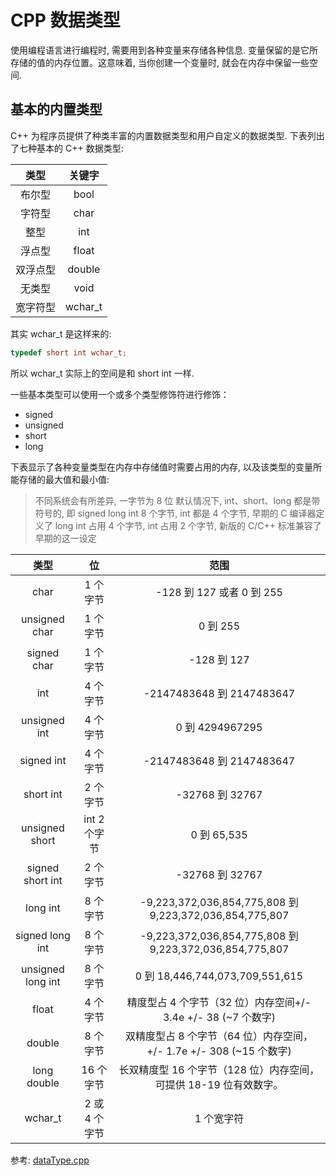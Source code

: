 # CPP 数据类型

使用编程语言进行编程时, 需要用到各种变量来存储各种信息.
变量保留的是它所存储的值的内存位置。这意味着, 当你创建一个变量时, 就会在内存中保留一些空间.

## 基本的内置类型

C++ 为程序员提供了种类丰富的内置数据类型和用户自定义的数据类型. 下表列出了七种基本的 C++ 数据类型:

|   类型   | 关键字  |
| :------: | :-----: |
|  布尔型  |  bool   |
|  字符型  |  char   |
|   整型   |   int   |
|  浮点型  |  float  |
| 双浮点型 | double  |
|  无类型  |  void   |
| 宽字符型 | wchar_t |

其实 wchar_t 是这样来的:

```c++
typedef short int wchar_t;
```

所以 wchar_t 实际上的空间是和 short int 一样.

一些基本类型可以使用一个或多个类型修饰符进行修饰：

- signed
- unsigned
- short
- long

下表显示了各种变量类型在内存中存储值时需要占用的内存, 以及该类型的变量所能存储的最大值和最小值:

> 不同系统会有所差异, 一字节为 8 位
> 默认情况下, int、short、long 都是带符号的, 即 signed
> long int 8 个字节, int 都是 4 个字节, 早期的 C 编译器定义了 long int 占用 4 个字节, int 占用 2 个字节, 新版的 C/C++ 标准兼容了早期的这一设定

|       类型        |      位       |                                范围                                 |
| :---------------: | :-----------: | :-----------------------------------------------------------------: |
|       char        |   1 个字节    |                      -128 到 127 或者 0 到 255                      |
|   unsigned char   |   1 个字节    |                              0 到 255                               |
|    signed char    |   1 个字节    |                             -128 到 127                             |
|        int        |   4 个字节    |                      -2147483648 到 2147483647                      |
|   unsigned int    |   4 个字节    |                           0 到 4294967295                           |
|    signed int     |   4 个字节    |                      -2147483648 到 2147483647                      |
|     short int     |   2 个字节    |                           -32768 到 32767                           |
|  unsigned short   | int 2 个字节  |                             0 到 65,535                             |
| signed short int  |   2 个字节    |                           -32768 到 32767                           |
|     long int      |   8 个字节    |       -9,223,372,036,854,775,808 到 9,223,372,036,854,775,807       |
|  signed long int  |   8 个字节    |       -9,223,372,036,854,775,808 到 9,223,372,036,854,775,807       |
| unsigned long int |   8 个字节    |                   0 到 18,446,744,073,709,551,615                   |
|       float       |   4 个字节    |    精度型占 4 个字节（32 位）内存空间+/- 3.4e +/- 38 (~7 个数字)    |
|      double       |   8 个字节    | 双精度型占 8 个字节（64 位）内存空间，+/- 1.7e +/- 308 (~15 个数字) |
|    long double    |   16 个字节   |  长双精度型 16 个字节（128 位）内存空间，可提供 18-19 位有效数字。  |
|      wchar_t      | 2 或 4 个字节 |                             1 个宽字符                              |

参考: [dataType.cpp](../../examples/cpp/dataType.cpp)
